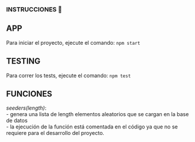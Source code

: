 ### INSTRUCCIONES :page_with_curl:

## APP  

Para iniciar el proyecto, ejecute el comando: `npm start`  


## TESTING  

Para correr los tests, ejecute el comando: `npm test`  


## FUNCIONES  

*seeders(length)*:  
    - genera una lista de length elementos aleatorios que se cargan en la base de datos  
    - la ejecución de la función está comentada en el código ya que no se requiere para el desarrollo del proyecto.  
